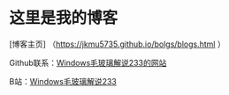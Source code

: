 # 这里是我的博客

[博客主页] （https://jkmu5735.github.io/bolgs/blogs.html ）


Github联系：[Windows毛玻璃解说233的网站](https://space.bilibili.com/1601172780)

B站：[Windows毛玻璃解说233](https://space.bilibili.com/1601172780)

